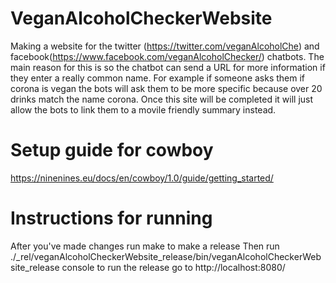 # VeganAlcoholCheckerWebsite
Making a website for the twitter (https://twitter.com/veganAlcoholChe) and facebook(https://www.facebook.com/veganAlcoholChecker/) chatbots. The main reason for this is so the chatbot can send a URL for more information if they enter a really common name. For example if someone asks them if corona is vegan the bots will ask them to be more specific because over 20 drinks match the name corona. Once this site will be completed it will just allow the bots to link them to a movile friendly summary instead.

# Setup guide for cowboy
https://ninenines.eu/docs/en/cowboy/1.0/guide/getting_started/

# Instructions for running
After you've made changes run make to make a release
Then run ./_rel/veganAlcoholCheckerWebsite_release/bin/veganAlcoholCheckerWebsite_release console
to run the release
go to http://localhost:8080/


